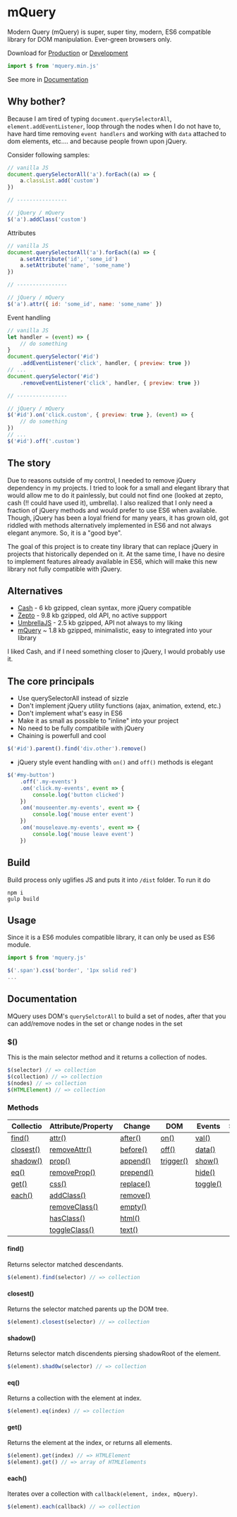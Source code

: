 # mQuery

Modern Query (mQuery) is super, super tiny, modern, ES6 compatible library for DOM manipulation. Ever-green browsers only.

Download for [Production](https://raw.githubusercontent.com/vitmalina/mquery/main/dist/mquery.min.js) or
[Development](https://raw.githubusercontent.com/vitmalina/mquery/main/dist/mquery.js)
```js
import $ from 'mquery.min.js'
```

See more in [Documentation](#usage)

## Why bother?

Because I am tired of typing `document.querySelectorAll`, `element.addEventListener`, loop through the nodes when I do not have to, have hard time removing `event handlers` and working with `data` attached to dom elements, etc.... and because people frown upon jQuery.

Consider following samples:
```js
// vanilla JS
document.querySelectorAll('a').forEach((a) => {
    a.classList.add('custom')
})

// ----------------

// jQuery / mQuery
$('a').addClass('custom')
```

Attributes
```js
// vanilla JS
document.querySelectorAll('a').forEach((a) => {
    a.setAttribute('id', 'some_id')
    a.setAttribute('name', 'some_name')
})

// ----------------

// jQuery / mQuery
$('a').attr({ id: 'some_id', name: 'some_name' })
```

Event handling
```js
// vanilla JS
let handler = (event) => {
    // do something
}
document.querySelector('#id')
    .addEventListener('click', handler, { preview: true })
// ...
document.querySelector('#id')
    .removeEventListener('click', handler, { preview: true })

// ----------------

// jQuery / mQuery
$('#id').on('click.custom', { preview: true }, (event) => {
    // do something
})
// ...
$('#id').off('.custom')
```

## The story

Due to reasons outside of my control, I needed to remove jQuery dependency in my projects. I tried to look for a small and elegant library that would allow me to do it painlessly, but could not find one (looked at zepto, cash (!! could have used it), umbrella). I also realized that I only need a fraction of jQuery methods and would prefer to use ES6 when available. Though, jQuery has been a loyal friend for many years, it has grown old, got riddled with methods alternatively implemented in ES6 and not always elegant anymore. So, it is a "good bye".

The goal of this project is to create tiny library that can replace jQuery in projects that historically depended on it. At the same time, I have no desire to implement features already available in ES6, which will make this new library not fully compatible with jQuery.

## Alternatives

- [Cash](https://github.com/fabiospampinato/cash) - 6 kb gzipped, clean syntax, more jQuery compatible
- [Zepto](https://zeptojs.com/) - 9.8 kb gzipped, old API, no active suppport
- [UmbrellaJS](https://umbrellajs.com/) - 2.5 kb gzipped, API not always to my liking
- [mQuery](https://github.com/vitmalina/mquery) ~ 1.8 kb gzipped, minimalistic, easy to integrated into your library

I liked Cash, and if I need something closer to jQuery, I would probably use it.

## The core principals

- Use querySelectorAll instead of sizzle
- Don't implement jQuery utility functions (ajax, animation, extend, etc.)
- Don't implement what's easy in ES6
- Make it as small as possible to "inline" into your project
- No need to be fully compatibile with jQuery
- Chaining is powerfull and cool

```js
$('#id').parent().find('div.other').remove()
```

- jQuery style event handling with `on()` and `off()` methods is elegant
```js
$('#my-button')
    .off('.my-events')
    .on('click.my-events', event => {
        console.log('button clicked')
    })
    .on('mouseenter.my-events', event => {
        console.log('mouse enter event')
    })
    .on('mouseleave.my-events', event => {
        console.log('mouse leave event')
    })
```

## Build

Build process only uglifies JS and puts it into `/dist` folder. To run it do

```
npm i
gulp build
```

## Usage

Since it is a ES6 modules compatible library, it can only be used as ES6 module.

```js
import $ from 'mquery.js'

$('.span').css('border', '1px solid red')
...
```

## Documentation

MQuery uses DOM's `querySelctorAll` to build a set of nodes, after that you can add/remove nodes in the set or change nodes in the set

### $()

This is the main selector method and it returns a collection of nodes.

```js
$(selector) // => collection
$(collection) // => collection
$(nodes) // => collection
$(HTMLElement) // => collection
```

### Methods

| Collectio | Attribute/Property | Change | DOM | Events | Shorthand |
| --------- | ------------------ | ------ | --- | ------ | --------- |
| [find()](#find-)       | [attr()](#attr-)               | [after()](#after-)     | [on()](#on-)           | [val()](#val-)       |
| [closest()](#closest-) | [removeAttr()](#removeattr-)   | [before()](#before-)   | [off()](#off-)         | [data()](#data-)     |
| [shadow()](#shadow-)   | [prop()](#prop-)               | [append()](#append-)   | [trigger()](#trigger-) | [show()](#show-)     |
| [eq()](#eq-)           | [removeProp()](#removeprop-)   | [prepend()](#prepend-) |                        | [hide()](#hide-)     |
| [get()](#get-)         | [css()](#css-)                 | [replace()](#replace-) |                        | [toggle()](#toggle-) |
| [each()](#each-)       | [addClass()](#addclass-)       | [remove()](#remove-)   |
|                        | [removeClass()](#removeclass-) | [empty()](#empty-)     |
|                        | [hasClass()](#hasclass-)       | [html()](#html-)       |
|                        | [toggleClass()](#toggleclass-) | [text()](#text-)       |


#### find()

Returns selector matched descendants.

```js
$(element).find(selector) // => collection
```

#### closest()

Returns the selector matched parents up the DOM tree.

```js
$(element).closest(selector) // => collection
```

#### shadow()

Returns selector match discendents piersing shadowRoot of the element.

```js
$(element).shad0w(selector) // => collection
```

#### eq()

Returns a collection with the element at index.

```js
$(element).eq(index) // => collection
```

#### get()

Returns the element at the index, or returns all elements.

```js
$(element).get(index) // => HTMLElement
$(element).get() // => array of HTMLElements
```

#### each()

Iterates over a collection with `callback(element, index, mQuery)`.

```js
$(element).each(callback) // => collection
```